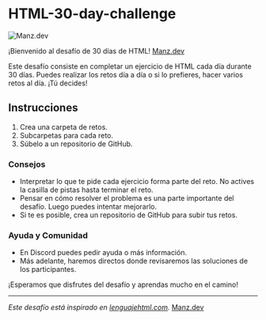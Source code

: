 # HTML-30-day-challenge


![Manz.dev](https://manz.dev/images/logo.png)

¡Bienvenido al desafío de 30 días de HTML! [Manz.dev](https://manz.dev/)

Este desafío consiste en completar un ejercicio de HTML cada día durante 30 días. Puedes realizar los retos día a día o si lo prefieres, hacer varios retos al día. ¡Tú decides!

## Instrucciones

1. Crea una carpeta de retos.
2. Subcarpetas para cada reto.
3. Súbelo a un repositorio de GitHub.

### Consejos

- Interpretar lo que te pide cada ejercicio forma parte del reto. No actives la casilla de pistas hasta terminar el reto.
- Pensar en cómo resolver el problema es una parte importante del desafío. Luego puedes intentar mejorarlo.
- Si te es posible, crea un repositorio de GitHub para subir tus retos.

### Ayuda y Comunidad

- En Discord puedes pedir ayuda o más información.
- Más adelante, haremos directos donde revisaremos las soluciones de los participantes.

¡Esperamos que disfrutes del desafío y aprendas mucho en el camino!

---

_Este desafío está inspirado en [lenguajehtml.com](https://lenguajehtml.com/challenge/)._
[Manz.dev](https://manz.dev/)